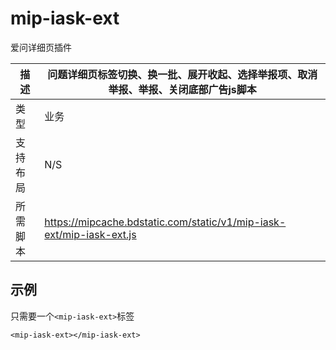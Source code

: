 # mip-iask-ext

爱问详细页插件

描述|问题详细页标签切换、换一批、展开收起、选择举报项、取消举报、举报、关闭底部广告js脚本
----|----
类型|业务
支持布局| N/S
所需脚本| https://mipcache.bdstatic.com/static/v1/mip-iask-ext/mip-iask-ext.js

## 示例

只需要一个`<mip-iask-ext>`标签

```
<mip-iask-ext></mip-iask-ext>
```

